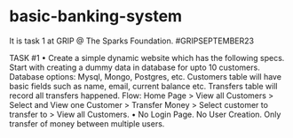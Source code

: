 # basic-banking-system

It is task 1 at GRIP @ The Sparks Foundation. #GRIPSEPTEMBER23

TASK #1 • Create a simple dynamic website which has the following specs. 
Start with creating a dummy data in database for upto 10 customers. 
Database options: Mysql, Mongo, Postgres, etc.
Customers table will have basic fields such as name, email, current balance etc.
Transfers table will record all transfers happened.
Flow: Home Page > View all Customers > Select and View one Customer > Transfer Money > Select customer to transfer to > View all Customers. 
• No Login Page. No User Creation. Only transfer of money between multiple users.

